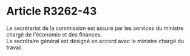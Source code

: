 # Article R3262-43

  
Le secrétariat de la commission est assuré par les services du ministre chargé de l'économie et des finances.   
Le secrétaire général est désigné en accord avec le ministre chargé du travail.